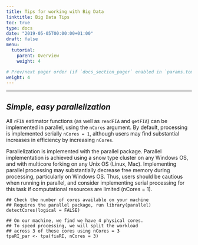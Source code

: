 ```yaml
---
title: Tips for working with Big Data
linktitle: Big Data Tips
toc: true
type: docs
date: "2019-05-05T00:00:00+01:00"
draft: false
menu:
  tutorial:
    parent: Overview
    weight: 4

# Prev/next pager order (if `docs_section_pager` enabled in `params.toml`)
weight: 4
---
```


___



## _**Simple, easy parallelization**_
All `rFIA` estimator functions (as well as `readFIA` and `getFIA`) can be implemented in parallel, using the `nCores` argument. By default, processing is implemented serially `nCores = 1`, although users may find substantial increases in efficiency by increasing `nCores`. 

Parallelization is implemented with the parallel package. Parallel implementation is achieved using a snow type cluster on any Windows OS, and with multicore forking on any Unix OS (Linux, Mac). Implementing parallel processing may substantially decrease free memory during processing, particularly on Windows OS. Thus, users should be cautious when running in parallel, and consider implementing serial processing for this task if computational resources are limited (nCores = 1).

``` {r}
## Check the number of cores available on your machine 
## Requires the parallel package, run library(parallel)
detectCores(logical = FALSE)

## On our machine, we find we have 4 physical cores. 
## To speed processing, we will split the workload 
## across 3 of these cores using nCores = 3
tpaRI_par <- tpa(fiaRI, nCores = 3)
```
<br>

